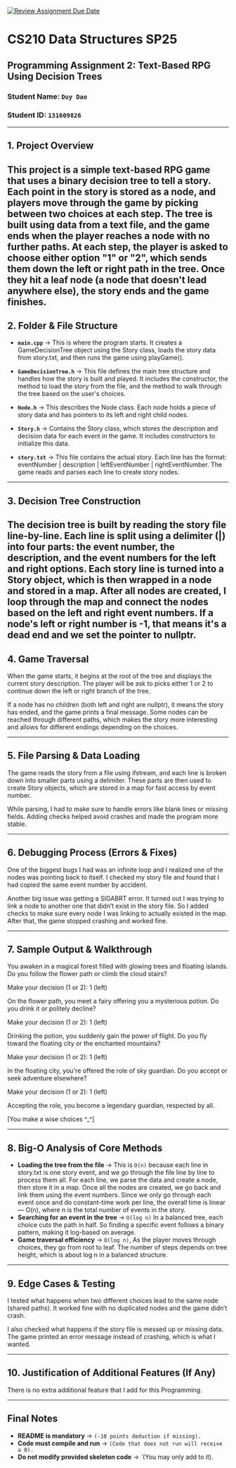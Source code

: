 [![Review Assignment Due Date](https://classroom.github.com/assets/deadline-readme-button-22041afd0340ce965d47ae6ef1cefeee28c7c493a6346c4f15d667ab976d596c.svg)](https://classroom.github.com/a/jIKk4bke)
# CS210 Data Structures SP25
## Programming Assignment 2: Text-Based RPG Using Decision Trees

### **Student Name:** `Duy Dao`
### **Student ID:** `131609826`

---

## **1. Project Overview**
This project is a simple text-based RPG game that uses a binary decision tree to tell a story. Each point in the story is stored as a node, and players move through the game by picking between two choices at each step. The tree is built using data from a text file, and the game ends when the player reaches a node with no further paths.
At each step, the player is asked to choose either option "1" or "2", which sends them down the left or right path in the tree. Once they hit a leaf node (a node that doesn't lead anywhere else), the story ends and the game finishes.
---

## **2. Folder & File Structure**
- **`main.cpp`** → This is where the program starts. It creates a GameDecisionTree object using the Story class, loads the story data from story.txt, and then runs the game using playGame().

- **`GameDecisionTree.h`** → This file defines the main tree structure and handles how the story is built and played. It includes the constructor, the method to load the story from the file, and the method to walk through the tree based on the user's choices.

- **`Node.h`** → This describes the Node class. Each node holds a piece of story data and has pointers to its left and right child nodes.

- **`Story.h`** → Contains the Story class, which stores the description and decision data for each event in the game. It includes constructors to initialize this data.

- **`story.txt`** → This file contains the actual story. Each line has the format: eventNumber | description | leftEventNumber | rightEventNumber. The game reads and parses each line to create story nodes.

---

## **3. Decision Tree Construction**
The decision tree is built by reading the story file line-by-line. Each line is split using a delimiter (|) into four parts: the event number, the description, and the event numbers for the left and right options.
Each story line is turned into a Story object, which is then wrapped in a node and stored in a map. After all nodes are created, I loop through the map and connect the nodes based on the left and right event numbers. If a node's left or right number is -1, that means it's a dead end and we set the pointer to nullptr.
---

## **4. Game Traversal**
When the game starts, it begins at the root of the tree and displays the current story description. The player will be ask to picks either 1 or 2 to continue down the left or right branch of the tree.

If a node has no children (both left and right are nullptr), it means the story has ended, and the game prints a final message. Some nodes can be reached through different paths, which makes the story more interesting and allows for different endings depending on the choices.

---

## **5. File Parsing & Data Loading**
The game reads the story from a file using ifstream, and each line is broken down into smaller parts using a delimiter. These parts are then used to create Story objects, which are stored in a map for fast access by event number.

While parsing, I had to make sure to handle errors like blank lines or missing fields. Adding checks helped avoid crashes and made the program more stable.

---

## **6. Debugging Process (Errors & Fixes)**
One of the biggest bugs I had was an infinite loop and I realized one of the nodes was pointing back to itself. I checked my story file and found that I had copied the same event number by accident.

Another big issue was getting a SIGABRT error. It turned out I was trying to link a node to another one that didn’t exist in the story file. So I added checks to make sure every node I was linking to actually existed in the map. After that, the game stopped crashing and worked fine.

---

## **7. Sample Output & Walkthrough**

You awaken in a magical forest filled with glowing trees and floating islands. Do you follow the flower path or climb the cloud stairs?

Make your decision (1 or 2): 1 (left)

On the flower path, you meet a fairy offering you a mysterious potion. Do you drink it or politely decline?

Make your decision (1 or 2): 1 (left)

Drinking the potion, you suddenly gain the power of flight. Do you fly toward the floating city or the enchanted mountains?

Make your decision (1 or 2): 1 (left)

In the floating city, you're offered the role of sky guardian. Do you accept or seek adventure elsewhere?

Make your decision (1 or 2): 1 (left)

Accepting the role, you become a legendary guardian, respected by all.

[You make a wise choices ^_^]

---

## **8. Big-O Analysis of Core Methods**
- **Loading the tree from the file** → This is `O(n)` because each line in story.txt is one story event, and we go through the file line by line to process them all. For each line, we parse the data and create a node, then store it in a map. Once all the nodes are created, we go back and link them using the event numbers. Since we only go through each event once and do constant-time work per line, the overall time is linear — O(n), where n is the total number of events in the story.
- **Searching for an event in the tree** → `O(log n)` In a balanced tree, each choice cuts the path in half. So finding a specific event follows a binary pattern, making it log-based on average.
- **Game traversal efficiency** → `O(log n)`, As the player moves through choices, they go from root to leaf. The number of steps depends on tree height, which is about log n in a balanced structure.

---

## **9. Edge Cases & Testing**
I tested what happens when two different choices lead to the same node (shared paths). It worked fine with no duplicated nodes and the game didn’t crash.

I also checked what happens if the story file is messed up or missing data. The game printed an error message instead of crashing, which is what I wanted.

---

## **10. Justification of Additional Features (If Any)**
There is no extra additional feature that I add for this Programming.

---

## **Final Notes**
- **README is mandatory** → `(-10 points deduction if missing).`
- **Code must compile and run** → `(Code that does not run will receive a 0).`
- **Do not modify provided skeleton code** → `(You may only add to it).

